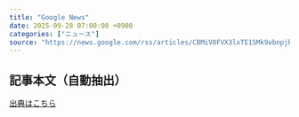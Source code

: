 ```yaml
---
title: "Google News"
date: 2025-09-28 07:00:00 +0900
categories: ["ニュース"]
source: "https://news.google.com/rss/articles/CBMiV0FVX3lxTE1SMk9obnpjblhNWFMxU1loRnF5bFI3VUVBcmJFQUsteG9DVW9aYzFfQ3piZUZfQTBMb294NkJNakcwQzdDUUxONTFScHBBbUJKa2pZUEF0VQ?oc=5"
---
```


## 記事本文（自動抽出）
<body class="y0K44d EA71Tc" id="readabilityBody"></body>

[出典はこちら](https://news.google.com/rss/articles/CBMiV0FVX3lxTE1SMk9obnpjblhNWFMxU1loRnF5bFI3VUVBcmJFQUsteG9DVW9aYzFfQ3piZUZfQTBMb294NkJNakcwQzdDUUxONTFScHBBbUJKa2pZUEF0VQ?oc=5)
